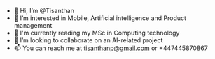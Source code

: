 - 👋 Hi, I’m @Tisanthan
- 👀 I’m interested in Mobile, Artificial intelligence and Product management 
- 🌱 I'm currently reading my MSc in Computing technology
- 💞️ I’m looking to collaborate on an AI-related project
- 📫 You can reach me at tisanthanp@gmail.com or +447445870867

<!---
Tisanthan/Tisanthan is a ✨ special ✨ repository because its `README.md` (this file) appears on your GitHub profile.
You can click the Preview link to take a look at your changes.
--->
